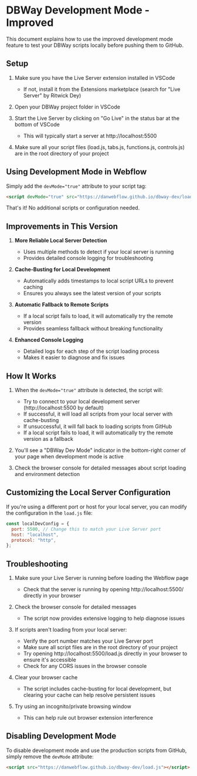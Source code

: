 # DBWay Development Mode - Improved

This document explains how to use the improved development mode feature to test your DBWay scripts locally before pushing them to GitHub.

## Setup

1. Make sure you have the Live Server extension installed in VSCode

   - If not, install it from the Extensions marketplace (search for "Live Server" by Ritwick Dey)

2. Open your DBWay project folder in VSCode

3. Start the Live Server by clicking on "Go Live" in the status bar at the bottom of VSCode

   - This will typically start a server at http://localhost:5500

4. Make sure all your script files (load.js, tabs.js, functions.js, controls.js) are in the root directory of your project

## Using Development Mode in Webflow

Simply add the `devMode="true"` attribute to your script tag:

```html
<script devMode="true" src="https://danwebflow.github.io/dbway-dev/load.js"></script>
```

That's it! No additional scripts or configuration needed.

## Improvements in This Version

1. **More Reliable Local Server Detection**

   - Uses multiple methods to detect if your local server is running
   - Provides detailed console logging for troubleshooting

2. **Cache-Busting for Local Development**

   - Automatically adds timestamps to local script URLs to prevent caching
   - Ensures you always see the latest version of your scripts

3. **Automatic Fallback to Remote Scripts**

   - If a local script fails to load, it will automatically try the remote version
   - Provides seamless fallback without breaking functionality

4. **Enhanced Console Logging**
   - Detailed logs for each step of the script loading process
   - Makes it easier to diagnose and fix issues

## How It Works

1. When the `devMode="true"` attribute is detected, the script will:

   - Try to connect to your local development server (http://localhost:5500 by default)
   - If successful, it will load all scripts from your local server with cache-busting
   - If unsuccessful, it will fall back to loading scripts from GitHub
   - If a local script fails to load, it will automatically try the remote version as a fallback

2. You'll see a "DBWay Dev Mode" indicator in the bottom-right corner of your page when development mode is active

3. Check the browser console for detailed messages about script loading and environment detection

## Customizing the Local Server Configuration

If you're using a different port or host for your local server, you can modify the configuration in the `load.js` file:

```javascript
const localDevConfig = {
  port: 5500, // Change this to match your Live Server port
  host: "localhost",
  protocol: "http",
};
```

## Troubleshooting

1. Make sure your Live Server is running before loading the Webflow page

   - Check that the server is running by opening http://localhost:5500/ directly in your browser

2. Check the browser console for detailed messages

   - The script now provides extensive logging to help diagnose issues

3. If scripts aren't loading from your local server:

   - Verify the port number matches your Live Server port
   - Make sure all script files are in the root directory of your project
   - Try opening http://localhost:5500/load.js directly in your browser to ensure it's accessible
   - Check for any CORS issues in the browser console

4. Clear your browser cache

   - The script includes cache-busting for local development, but clearing your cache can help resolve persistent issues

5. Try using an incognito/private browsing window
   - This can help rule out browser extension interference

## Disabling Development Mode

To disable development mode and use the production scripts from GitHub, simply remove the `devMode` attribute:

```html
<script src="https://danwebflow.github.io/dbway-dev/load.js"></script>
```
